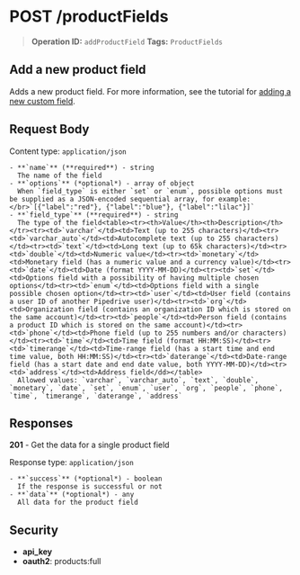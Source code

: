 # POST /productFields

> **Operation ID:** `addProductField`
> **Tags:** `ProductFields`

## Add a new product field

Adds a new product field. For more information, see the tutorial for <a href="https://pipedrive.readme.io/docs/adding-a-new-custom-field" target="_blank" rel="noopener noreferrer">adding a new custom field</a>.

## Request Body

Content type: `application/json`

```
- **`name`** (**required**) - string
  The name of the field
- **`options`** (*optional*) - array of object
  When `field_type` is either `set` or `enum`, possible options must be supplied as a JSON-encoded sequential array, for example:</br>`[{"label":"red"}, {"label":"blue"}, {"label":"lilac"}]`
- **`field_type`** (**required**) - string
  The type of the field<table><tr><th>Value</th><th>Description</th></tr><tr><td>`varchar`</td><td>Text (up to 255 characters)</td><tr><td>`varchar_auto`</td><td>Autocomplete text (up to 255 characters)</td><tr><td>`text`</td><td>Long text (up to 65k characters)</td><tr><td>`double`</td><td>Numeric value</td><tr><td>`monetary`</td><td>Monetary field (has a numeric value and a currency value)</td><tr><td>`date`</td><td>Date (format YYYY-MM-DD)</td><tr><td>`set`</td><td>Options field with a possibility of having multiple chosen options</td><tr><td>`enum`</td><td>Options field with a single possible chosen option</td><tr><td>`user`</td><td>User field (contains a user ID of another Pipedrive user)</td><tr><td>`org`</td><td>Organization field (contains an organization ID which is stored on the same account)</td><tr><td>`people`</td><td>Person field (contains a product ID which is stored on the same account)</td><tr><td>`phone`</td><td>Phone field (up to 255 numbers and/or characters)</td><tr><td>`time`</td><td>Time field (format HH:MM:SS)</td><tr><td>`timerange`</td><td>Time-range field (has a start time and end time value, both HH:MM:SS)</td><tr><td>`daterange`</td><td>Date-range field (has a start date and end date value, both YYYY-MM-DD)</td><tr><td>`address`</td><td>Address field</dd></table>
  Allowed values: `varchar`, `varchar_auto`, `text`, `double`, `monetary`, `date`, `set`, `enum`, `user`, `org`, `people`, `phone`, `time`, `timerange`, `daterange`, `address`
```

## Responses

**201** - Get the data for a single product field

Response type: `application/json`

```
- **`success`** (*optional*) - boolean
  If the response is successful or not
- **`data`** (*optional*) - any
  All data for the product field
```


## Security

- **api_key**
- **oauth2**: products:full